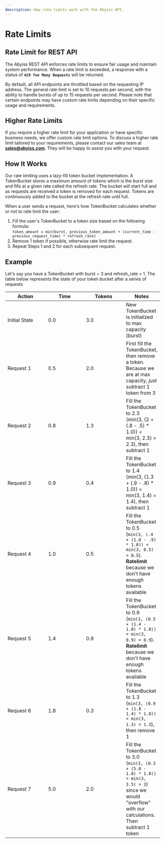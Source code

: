 ```yaml
---
description: How rate limits work with the Abyiss API.
---
```


# Rate Limits

## Rate Limit for REST API

The Abyiss REST API enforces rate limits to ensure fair usage and maintain system performance. When a rate limit is exceeded, a response with a status of **`429 Too Many Requests`** will be returned.

By default, all API endpoints are throttled based on the requesting IP address. The general rate limit is set to 10 requests per second, with the ability to handle bursts of up to 15 requests per second. Please note that certain endpoints may have custom rate limits depending on their specific usage and requirements.

## Higher Rate Limits

If you require a higher rate limit for your application or have specific business needs, we offer custom rate limit options. To discuss a higher rate limit tailored to your requirements, please contact our sales team at [**sales@abyiss.com**](<mailto:sales@abyiss.com >). They will be happy to assist you with your request.

## How It Works

Our rate limiting uses a lazy-fill token bucket implementation. A TokenBucket stores a maximum amount of tokens which is the burst size and fills at a given rate called the refresh rate. The bucket will start full and as requests are received a token is removed for each request. Tokens are continuously added to the bucket at the refresh rate until full.

When a user sends a request, here's how TokenBucket calculates whether or not to rate limit the user:

1. Fill the user's TokenBucket to a token size based on the following formula:\
   `token_amount = min(burst, previous_token_amount + (current_time - previous_request_time) * refresh_rate)`
2. Remove 1 token if possible, otherwise rate limit the request.
3. Repeat Steps 1 and 2 for each subsequent request.

## Example

Let's say you have a TokenBucket with burst = 3 and refresh\_rate = 1. The table below represents the state of your token bucket after a series of requests

<table><thead><tr><th width="150">Action</th><th width="150">Time</th><th width="150">Tokens</th><th>Notes</th></tr></thead><tbody><tr><td>Initial State</td><td>0.0</td><td>3.0</td><td>New TokenBucket is initialized to max capacity (burst)</td></tr><tr><td>Request 1</td><td>0.5</td><td>2.0</td><td>First fill the TokenBucket, then remove a token. Because we are at max capacity, just subtract 1 token from 3</td></tr><tr><td>Request 2</td><td>0.8</td><td>1.3</td><td>Fill the TokenBucket to 2.3 (min(3, (2 + (.8 - .5) * 1.0)) = min(3, 2.3) = 2.3), then subtract 1</td></tr><tr><td>Request 3</td><td>0.9</td><td>0.4</td><td>Fill the TokenBucket to 1.4 (min(3, (1.3 + (.9 - .8) * 1.0)) = min(3, 1.4) = 1.4), then subtract 1</td></tr><tr><td>Request 4 </td><td>1.0</td><td>0.5</td><td>Fill the TokenBucket to 0.5 (<code>min(3, (.4 + (1.0 - .9) * 1.0)) = min(3, 0.5) = 0.5</code>). <strong>Ratelimit</strong> because we don't have enough tokens available</td></tr><tr><td>Request 5</td><td>1.4</td><td>0.9</td><td>Fill the TokenBucket to 0.9 (<code>min(3, (0.5 + (1.4 - 1.0) * 1.0)) = min(3, 0.9) = 0.9</code>). <strong>Ratelimit</strong> because we don't have enough tokens available</td></tr><tr><td>Request 6</td><td>1.8</td><td>0.3</td><td>Fill the TokenBucket to 1.3 (<code>min(3, (0.9 + (1.8 - 1.4) * 1.0)) = min(3, 1.3) = 1.3</code>), then remove 1</td></tr><tr><td>Request 7</td><td>5.0</td><td>2.0</td><td>Fill the TokenBucket to 3.0 (<code>min(3, (0.3 + (5.0 - 1.8) * 1.0)) = min(3, 3.5) = 3</code>) since we would "overflow" with our calculations. Then subtract 1 token</td></tr></tbody></table>
